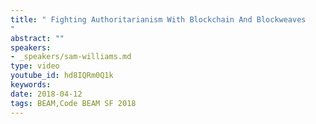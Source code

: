 ```yaml
---
title: " Fighting Authoritarianism With Blockchain And Blockweaves
"
abstract: ""
speakers:
- _speakers/sam-williams.md
type: video
youtube_id: hd8IQRm0Q1k
keywords: 
date: 2018-04-12
tags: BEAM,Code BEAM SF 2018
---
```

